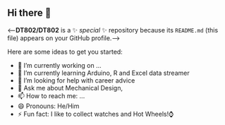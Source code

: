 ## Hi there 👋


<--**DT802/DT802** is a ✨ _special_ ✨ repository because its `README.md` (this file) appears on your GitHub profile.-->

Here are some ideas to get you started:

- 🔭 I’m currently working on ...
- 🌱 I’m currently learning Arduino, R and Excel data streamer
- 🤔 I’m looking for help with career advice
- 💬 Ask me about Mechanical Design, 
- 📫 How to reach me: ...
- 😄 Pronouns: He/Him
- ⚡ Fun fact: I like to collect watches and Hot Wheels!:watch:

